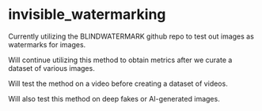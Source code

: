 # invisible_watermarking

Currently utilizing the BLINDWATERMARK github repo to test out images as watermarks for images.

Will continue utilizing this method to obtain metrics after we curate a dataset of various images.


Will test the method on a video before creating a dataset of videos.

Will also test this method on deep fakes or AI-generated images. 
